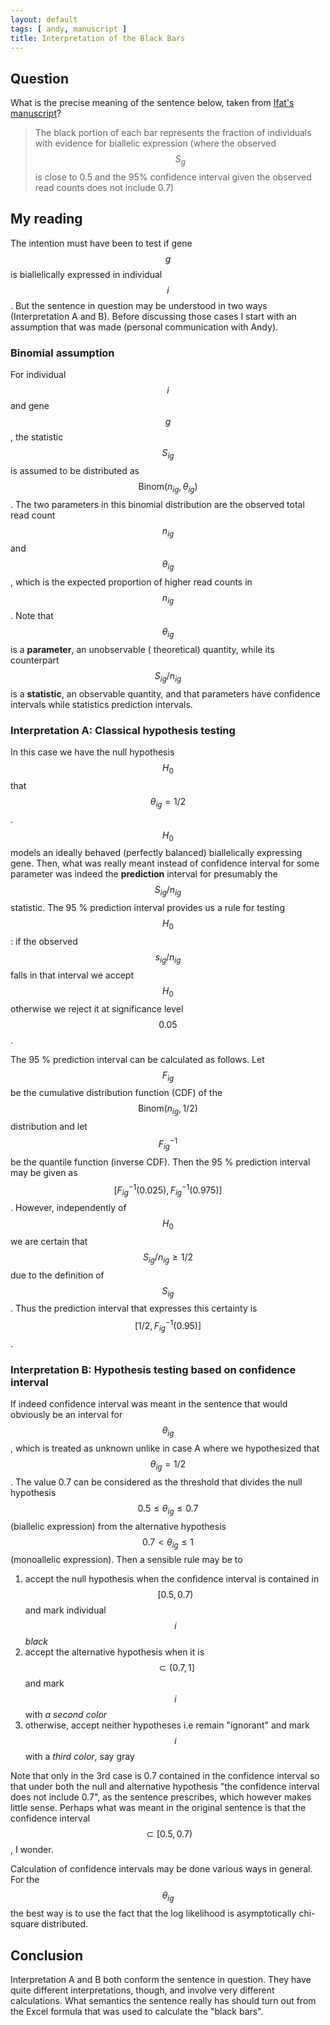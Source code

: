 ```yaml
---
layout: default
tags: [ andy, manuscript ]
title: Interpretation of the Black Bars
---
```


## Question

What is the precise meaning of the sentence below, taken from [Ifat's manuscript][ifat]?

>The black portion of each bar represents the fraction of individuals with evidence for biallelic expression (where the observed $$S_g$$ is close to 0.5 and the 95% confidence interval given the observed read counts does not include 0.7)

## My reading

The intention must have been to test if gene $$g$$ is biallelically expressed in individual $$i$$.  But the sentence in question may be understood in two ways (Interpretation A and B).  Before discussing those cases I start with an assumption that was made (personal communication with Andy).

### Binomial assumption

For individual $$i$$ and gene $$g$$, the statistic $$S_{ig}$$ is assumed to be distributed as $$\mathrm{Binom}(n_{ig}, \theta_{ig})$$.  The two parameters in this binomial distribution are the observed total read count $$n_{ig}$$ and $$\theta_{ig}$$, which is the expected proportion of higher read counts in $$n_{ig}$$.  Note that  $$\theta_{ig}$$ is a **parameter**, an unobservable ( theoretical) quantity, while its counterpart $$S_{ig} / n_{ig}$$ is a **statistic**, an observable quantity, and that parameters have confidence intervals while statistics prediction intervals.

### Interpretation A: Classical hypothesis testing

In this case we have the null hypothesis $$H_0$$ that $$\theta_{ig} = 1/2$$.  $$H_0$$ models an ideally behaved (perfectly balanced) biallelically expressing gene.  Then, what was really meant instead of confidence interval for some parameter was indeed the **prediction** interval for presumably the $$S_{ig}/n_{ig}$$ statistic.  The 95 % prediction interval provides us a rule for testing $$H_0$$: if the observed $$s_{ig}/n_{ig}$$ falls in that interval we accept $$H_0$$ otherwise we reject it at significance level $$0.05$$.

The 95 % prediction interval can be calculated as follows. Let $$F_{ig}$$ be the cumulative distribution function (CDF) of the $$\mathrm{Binom}(n_{ig}, 1/2)$$ distribution and let  $$F_{ig}^{-1}$$ be the quantile function (inverse CDF).  Then the 95 % prediction interval may be given as $$[F_{ig}^{-1}(0.025), F_{ig}^{-1}(0.975)]$$.  However, independently of $$H_0$$ we are certain that $$S_{ig}/n_{ig}\ge 1/2$$ due to the definition of $$S_{ig}$$.  Thus the prediction interval that expresses this certainty is $$[1/2, F_{ig}^{-1}(0.95)]$$.

### Interpretation B: Hypothesis testing based on confidence interval

If indeed confidence interval was meant in the sentence that would obviously be an interval for $$\theta_{ig}$$, which is treated as unknown unlike in case A where we hypothesized that $$\theta_{ig} = 1/2$$.  The value 0.7 can be considered as the threshold that divides the null hypothesis $$0.5 \le \theta_{ig} \le 0.7$$ (biallelic expression) from the alternative hypothesis $$0.7 < \theta_{ig} \le 1$$ (monoallelic expression).  Then a sensible rule may be to

1. accept the null hypothesis when the confidence interval is contained in $$[0.5, 0.7)$$ and mark individual $$i$$ *black*
2. accept the alternative hypothesis when it is $$\subset (0.7, 1]$$ and mark $$i$$ with *a second color*
3. otherwise, accept neither hypotheses i.e remain "ignorant" and mark $$i$$ with a *third color*, say gray

Note that only in the 3rd case is 0.7 contained in the confidence interval so that under both the null and alternative hypothesis "the confidence interval does not include 0.7", as the sentence prescribes, which however makes little sense.  Perhaps what was meant in the original sentence is that the confidence interval $$\subset [0.5, 0.7)$$, I wonder.

Calculation of confidence intervals may be done various ways in general.  For the $$\theta_{ig}$$ the best way is to use the fact that the log likelihood is asymptotically chi-square distributed.

## Conclusion

Interpretation A and B both conform the sentence in question.  They have quite different interpretations, though, and involve very different calculations.  What semantics the sentence really has should turn out from the Excel formula that was used to calculate the "black bars".

[ifat]: https://docs.google.com/document/d/1cWd4UH98SJR5lihDihC0ZO-C_A1-8MQ5COcixxCLzHE/edit
<!-- MathJax scripts -->
<script type="text/javascript" src="https://cdn.mathjax.org/mathjax/latest/MathJax.js?config=TeX-AMS-MML_HTMLorMML"></script>
